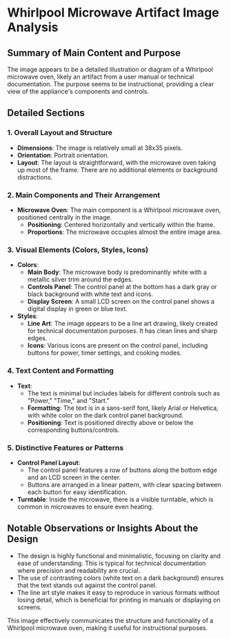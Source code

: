 # Whirlpool Microwave Artifact Image Analysis

## Summary of Main Content and Purpose
The image appears to be a detailed illustration or diagram of a Whirlpool microwave oven, likely an artifact from a user manual or technical documentation. The purpose seems to be instructional, providing a clear view of the appliance's components and controls.

## Detailed Sections

### 1. Overall Layout and Structure
- **Dimensions**: The image is relatively small at 38x35 pixels.
- **Orientation**: Portrait orientation.
- **Layout**: The layout is straightforward, with the microwave oven taking up most of the frame. There are no additional elements or background distractions.

### 2. Main Components and Their Arrangement
- **Microwave Oven**: The main component is a Whirlpool microwave oven, positioned centrally in the image.
  - **Positioning**: Centered horizontally and vertically within the frame.
  - **Proportions**: The microwave occupies almost the entire image area.

### 3. Visual Elements (Colors, Styles, Icons)
- **Colors**:
  - **Main Body**: The microwave body is predominantly white with a metallic silver trim around the edges.
  - **Controls Panel**: The control panel at the bottom has a dark gray or black background with white text and icons.
  - **Display Screen**: A small LCD screen on the control panel shows a digital display in green or blue text.
- **Styles**:
  - **Line Art**: The image appears to be a line art drawing, likely created for technical documentation purposes. It has clean lines and sharp edges.
  - **Icons**: Various icons are present on the control panel, including buttons for power, timer settings, and cooking modes.

### 4. Text Content and Formatting
- **Text**:
  - The text is minimal but includes labels for different controls such as "Power," "Time," and "Start."
  - **Formatting**: The text is in a sans-serif font, likely Arial or Helvetica, with white color on the dark control panel background.
  - **Positioning**: Text is positioned directly above or below the corresponding buttons/controls.

### 5. Distinctive Features or Patterns
- **Control Panel Layout**:
  - The control panel features a row of buttons along the bottom edge and an LCD screen in the center.
  - Buttons are arranged in a linear pattern, with clear spacing between each button for easy identification.
- **Turntable**: Inside the microwave, there is a visible turntable, which is common in microwaves to ensure even heating.

## Notable Observations or Insights About the Design
- The design is highly functional and minimalistic, focusing on clarity and ease of understanding. This is typical for technical documentation where precision and readability are crucial.
- The use of contrasting colors (white text on a dark background) ensures that the text stands out against the control panel.
- The line art style makes it easy to reproduce in various formats without losing detail, which is beneficial for printing in manuals or displaying on screens.

This image effectively communicates the structure and functionality of a Whirlpool microwave oven, making it useful for instructional purposes.